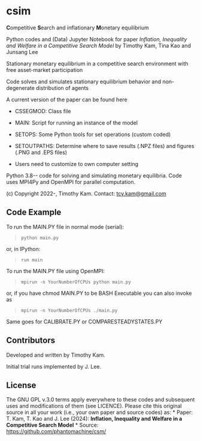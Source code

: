 # csim

**C**ompetitive **S**earch and inflationary **M**onetary equilibrium

Python codes and (Data) Jupyter Notebook for paper *Inflation, Inequality and Welfare in a Competitive Search Model* by Timothy Kam, Tina Kao and Junsang Lee

Stationary monetary equilibrium in a competitive search environment with free asset-market participation 

Code solves and simulates stationary equilibrium behavior and non-degenerate distribution of agents

A current version of the paper can be found here

* CSSEGMOD: Class file

* MAIN: Script for running an instance of the model

* SETOPS: Some Python tools for set operations (custom coded)

* SETOUTPATHS: Determine where to save results (.NPZ files) and figures (.PNG and .EPS files)
 * Users need to customize to own computer setting
 
Python 3.8-- code for solving and simulating monetary equilibria. Code uses MPI4Py and OpenMPI for parallel computation.

(c) Copyright 2022-, Timothy Kam. Contact: tcy.kam@gmail.com

## Code Example

To run the MAIN.PY file in normal mode (serial):

> ``python main.py``

or, in IPython:

> ``run main``

To run the MAIN.PY file using OpenMPI:

> ``mpirun -n YourNumberOfCPUs python main.py``

or, if you have chmod MAIN.PY to be BASH Executable you can also invoke as

> ``mpirun -n YourNumberOfCPUs ./main.py``

Same goes for CALIBRATE.PY or COMPARESTEADYSTATES.PY

## Contributors

Developed and written by Timothy Kam.

Initial trial runs implemented by J. Lee.

## License

The GNU GPL v.3.0 terms apply everywhere to these codes and subsequent uses and modifications of them (see LICENCE). Please cite this original source in all your work (i.e., your own paper and source codes) as:
      * Paper: T. Kam, T. Kao and J. Lee (2024): **Inflation, Inequality and Welfare in a Competitive Search Model**
      * Source: https://github.com/phantomachine/csm/

